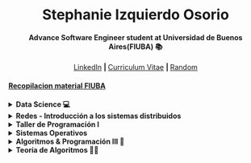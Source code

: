<div align="center">
  <h1>Stephanie Izquierdo Osorio</h1>
  <h4>Advance Software Engineer student at Universidad de Buenos Aires(FIUBA) 📚 </h4>
</div>
<p align="center">  
  <b>  </b><a href="https://www.linkedin.com/in/stephanieizquierdo/">LinkedIn</a>
  <b> | </b><a href="https://github.com/stephanieizquierdo/stephanieizquierdo/blob/main/CurriculumVitae.pdf">Curriculum Vitae</a>
  <b> | </b><a href="https://soundcloud.com/user-830356511/viaje-8d-stephanie-izquierdo">Random</a>
  <!-- <b> | </b><a href="https://stephanieizquierdo.github.io/portfolio/">portfolio en construccion</a> -->
</p>

#### <a href="https://github.com/stephanieizquierdo?tab=repositories&q=FIUBA&type=&language=&sort=">Recopilacion material FIUBA</a>

<details>
<summary><b>Data Science 💻</b></summary>
<ul>
    <li><details>
  <summary><b>Organización de Datos - FIUBA</b></summary>

  Trabajo práctico: Machine learning - Modelos de predicción - Clasificación y Regresión - Métricas y Errores

  [TP - Machine learning](https://github.com/stephanieizquierdo/FIUBA-OrganizacionDeDatos-7506-/tree/main/Trabajo%20Practico%20N2)

  Análisis de Datos: Analsis y visualización de datos, ingeniería de features

  [TP - Análisis de Datos](https://github.com/stephanieizquierdo/FIUBA-OrganizacionDeDatos-7506-/tree/main/Trabajo%20Practico%20N1)
  </details>
  </li>
  <li>
  <details>
  <summary><b>Data Science - Digital House</b></summary>

  Caso de estudio Properati

  [TP - Data Cleaning](https://github.com/stephanieizquierdo/DigitalHouse-DataScience/tree/main/TP1-DataCleaning-Properati)

  [TP - Regresion Lineal](https://github.com/stephanieizquierdo/DigitalHouse-DataScience/tree/main/TP2-Predictor-Regresion-Lineal-Properati)

  </details>
  </details>
  </li>
</ul>



<details>
<summary><b>Redes - Introducción a los sistemas distribuidos</b></summary>
- Realización de protocolo RDT sobre UDP y configuración de Openflow con firewalls (pyhton)
- Resumenes mi autoría del libro Computer networking a top-down approach 7th edition

[Repositorio Redes](https://github.com/stephanieizquierdo/FIUBA-Redes-IntroSistemasDistribuidos)
</details>


<details>
<summary><b>Taller de Programación I</b></summary>

Remake de Wolfestein 3D multijugador (C++)

[Wolfestein 3D Multijugador](https://github.com/stephanieizquierdo/Wolfestein-3D)

Trabajos individuales sobre Sockets y Threads. Cliente-Servidor. (C++). Resumenes y Finales.

[Tps Individuales, resumenes y ejercicios](https://github.com/stephanieizquierdo/FIUBA-TallerDeProgramacionI)

</details>

<details>
<summary><b>Sistemas Operativos</b></summary>

Implementación de una Shell, un Scheduler y un FileSystem para un sistema operativo Unix-Like. (C y Assembly)

[Repositorio Sistemas Operativos](https://github.com/stephanieizquierdo/FIUBA-SistemasOperativos)
</details>

<details>
<summary><b>Algoritmos & Programación III 👾</b></summary>

Programación orientada a objetos. (Java y Smalltalk) - Juego multijugador siguiendo los principios de POO con interfaz gráfica (Java)

[Juego integrador - POO](https://github.com/stephanieizquierdo/FIUBA-AlgoritmosYProgramacion3-7507-/tree/master/KashootApp)

[Tps individuales, final y parcial](https://github.com/stephanieizquierdo/FIUBA-AlgoritmosYProgramacion3-7507-/tree/master)
</details>

<details>
<summary><b>Teoría de Algoritmos 🧩🧠</b></summary>
Busqueda Exhaustiva - Problemas greedy - División y conquista - Teorema del maestro - Programación dinámica - Flujo en redes - Reducciones - Certificados - Problemas NP completos - Algoritmos randomizados - Algoritmos de aproximación - Análisis amortizado - Computabilidad.

[Repositorio Trabajos TDA](https://github.com/stephanieizquierdo/teoriaDeAlgoritmos)
</details>

